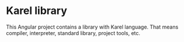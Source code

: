 # Karel library

This Angular project contains a library with Karel language. That means compiler, interpreter, standard library, project tools, etc. 
